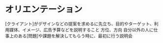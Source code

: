 # オリエンテーション
 [クライアント]がデザインなどの提案を求めるに先立ち、目的やターゲット、利用媒体、イメージ、広告予算などを説明すること
 方位、方向
 自分以外の人に仕事上のある[問題]や課題を解決してもらう時に、最初に行う説明会
